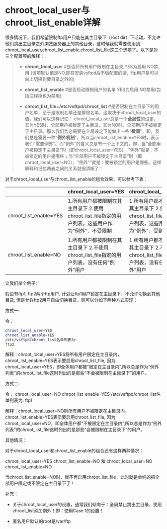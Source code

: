 # chroot_local_user与chroot_list_enable详解

很多情况下，我们希望限制ftp用户只能在其主目录下（root dir）下活动，不允许他们跳出主目录之外浏览服务器上的其他目录，这时候我就需要使用到chroot_local_user,chroot_list_enable,chroot_list_file这三个选项了。以下是对三个配置项的解释：

> - **chroot_local_use**r #是否将所有用户限制在主目录,YES为启用 NO禁用.(该项默认值是NO,即在安装vsftpd后不做配置的话，ftp用户是可以向上切换到要目录之外的)
>
> - **chroot_list_enable** #是否启动限制用户的名单 YES为启用 NO禁用(包括注释掉也为禁用)
>
> - **chroot_list_file=/etc/vsftpd/chroot_list** #是否限制在主目录下的用户名单，至于是限制名单还是排除名单，这取决于chroot_local_user的值，我们可以这样记忆： chroot_local_user总是一个**全局性**的设定，其为YES时，全部用户被锁定于主目录，其为NO时，全部用户不被锁定于主目录。那么我们势必需要在全局设定下能做出一些“**微调**”，即，我们总是需要一种“**例外机制**"，所以当chroot_list_enable=YES时，表示我们“需要例外”。而”例外“的含义总是有一个上下文的，即，当”全部用户被锁定于主目录“时（即chroot_local_user=YES），"例外"就是：不被锁定的用户是哪些；当"全部用户不被锁定于主目录"时（即chroot_local_user=NO），"例外"“就是：要被锁定的用户是哪些。这样解释和记忆两者之间的关系就很清晰了！

 对于chroot_local_user与chroot_list_enable的组合效果，可以参考下表：

|                        | chroot_local_user=YES                                        | chroot_local_user=NO                                         |
| ---------------------- | ------------------------------------------------------------ | ------------------------------------------------------------ |
| chroot_list_enable=YES | 1.所有用户都被限制在其主目录下 2.使用chroot_list_file指定的用户列表，这些用户作为“例外”，不受限制 | 1.所有用户都不被限制其主目录下 2.使用chroot_list_file指定的用户列表，这些用户作为“例外”，受到限制 |
| chroot_list_enable=NO  | 1.所有用户都被限制在其主目录下 2.不使用chroot_list_file指定的用户列表，没有任何“例外”用户 | 1.所有用户都不被限制其主目录下 2.不使用chroot_list_file指定的用户列表，没有任何“例外”用户 |


让我们举个例子:

假设有ftp1, ftp2两个ftp用户, 计划让ftp1用户锁定在主目录下，不允许切换到其他目录, 但是允许ftp2用户自由切换目录，则可以分如下两种方式实现：

方式一:

令：

```bash
chroot_local_user=YES
chroot_list_enable=YES
/etc/vsftpd/chroot_list名单列表为:
ftp2
```



解释：chroot_local_user=YES将所有用户限定在主目录内，chroot_list_enable=YES表示要启用chroot_list_file, 因为chroot_local_user=YES，即全体用户都被“限定在主目录内”,所以总是作为“例外列表”的chroot_list_file这时列出的是那些“不会被限制在主目录下”的用户。

方式二:

令：
chroot_local_user=NO
chroot_list_enable=YES
/etc/vsftpd/chroot_list名单列表为:
ftp1

解释：chroot_local_user=NO则所有用户不被限定在主目录内，chroot_list_enable=YES表示要启用chroot_list_file, 因为chroot_local_user=NO，即全体用户都“不被限定在主目录内”,所以总是作为“例外列表”的chroot_list_file这时列出的是那些“会被限制在主目录下”的用户。



其他情况：



对于chroot_local_user和chroot_list_enable的组合还有这样两种情况：


chroot_local_user=YES
chroot_list_enable=NO
和
chroot_local_user=NO
chroot_list_enable=NO

当chroot_list_enable=NO时，就不再启用chroot_list_file，此时就是单纯的把全部用户限定或不限定在主目录下了！



补充：

- 关于chroot_local_user的设置，通常我们倾向于：全局禁止跳出主目录，使用chroot_list添加例外！即：使用Case 1的设置！

- 匿名用户默认的root是/var/ftp